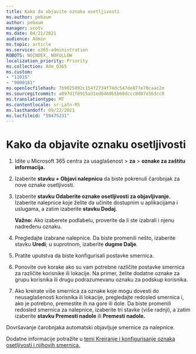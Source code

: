 ```yaml
---
title: Kako da objavite oznaku osetljivosti
ms.author: pebaum
author: pebaum
manager: scotv
ms.date: 04/21/2021
audience: Admin
ms.topic: article
ms.service: o365-administration
ROBOTS: NOINDEX, NOFOLLOW
localization_priority: Priority
ms.collection: Adm_O365
ms.custom:
- "11015"
- "9000181"
ms.openlocfilehash: 7b9025092c154f2734f74dc547de877e70caac2e
ms.sourcegitcommit: a097d1f8915a31ed8460b5b68dccc8d87e563cc0
ms.translationtype: MT
ms.contentlocale: sr-Latn-RS
ms.lasthandoff: 09/22/2021
ms.locfileid: "59475231"
---
```

# <a name="how-to-publish-a-sensitivity-label"></a>Kako da objavite oznaku osetljivosti

1. Idite u Microsoft 365 centra za usaglašenost > **za**  >  **oznake za zaštitu informacija.**

1. Izaberite **stavku + Objavi nalepnicu** da biste pokrenuli čarobnjak za nove oznake osetljivosti.

1. Izaberite **stavku Odaberite oznake osetljivosti za objavljivanje.** Izaberite nalepnice koje želite da učinite dostupnim u aplikacijama i uslugama, a zatim izaberite **stavku Dodaj**.

    **Važno:** Ako izaberete podlabelu, proverite da li ste izabrali i njenu nadređenu oznaku.

1. Pregledajte izabrane nalepnice. Da biste promenili nešto, izaberite stavku **Uredi**; u suprotnom, izaberite **dugme Dalje**.

1. Pratite uputstva da biste konfigurisali postavke smernica.

1. Ponovite ove korake ako su vam potrebne različite postavke smernica za različite korisnike ili lokacije. Na primer, želite dodatne oznake za grupu korisnika ili drugu podrazumevanu oznaku za podskup korisnika.

1. Ako kreirate više smernica za oznake koje mogu dovesti do neusaglašenosti korisnika ili lokacije, pregledajte redosled smernica i, ako je potrebno, premestite ih na gore ili dole. Da biste promenili redosled smernica za nalepnice, izaberite tri stavke (više radnji), a zatim izaberite **stavku Premesti nadole** ili **Premesti nadole.**

Dovršavanje čarobnjaka automatski objavljuje smernice za nalepnice.

Dodatne informacije potražite u [temi Kreiranje i konfigurisanje oznaka osetljivosti i njihovih smernica.](https://docs.microsoft.com/microsoft-365/compliance/create-sensitivity-labels)
